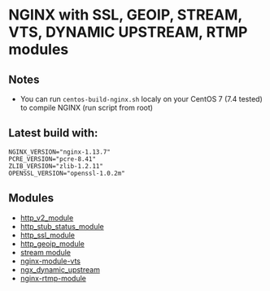 # NGINX with SSL, GEOIP, STREAM, VTS, DYNAMIC UPSTREAM, RTMP modules

## Notes
* You can run `centos-build-nginx.sh` localy on your CentOS 7 (7.4 tested) to compile NGINX (run script from root)

## Latest build with:

```
NGINX_VERSION="nginx-1.13.7"
PCRE_VERSION="pcre-8.41"
ZLIB_VERSION="zlib-1.2.11"
OPENSSL_VERSION="openssl-1.0.2m"
```

## Modules
* [http_v2_module]( https://nginx.ru/ru/docs/http/ngx_http_v2_module.html )
* [http_stub_status_module]( https://nginx.ru/ru/docs/http/ngx_http_stub_status_module.html )
* [http_ssl_module]( https://nginx.ru/en/docs/http/ngx_http_ssl_module.html )
* [http_geoip_module]( https://nginx.ru/en/docs/http/ngx_http_geoip_module.html )
* [stream module]( https://nginx.ru/en/docs/stream/ngx_stream_core_module.html )
* [nginx-module-vts]( https://github.com/vozlt/nginx-module-vts )
* [ngx_dynamic_upstream]( https://github.com/cubicdaiya/ngx_dynamic_upstream )
* [nginx-rtmp-module]( https://github.com/arut/nginx-rtmp-module )
